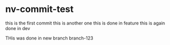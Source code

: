 # nv-commit-test

this is the first commit
this is another one
this is done in feature
this is again done in dev



THis was done in new branch branch-123

